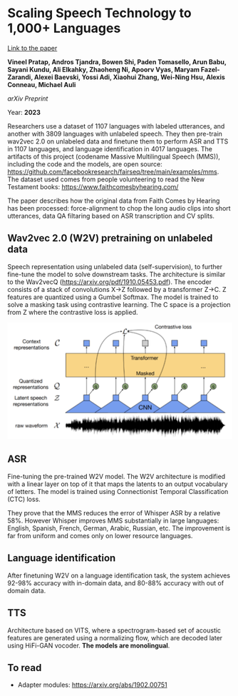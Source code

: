 # Scaling Speech Technology to 1,000+ Languages

[Link to the paper](https://arxiv.org/abs/2305.13516)

**Vineel Pratap, Andros Tjandra, Bowen Shi, Paden Tomasello, Arun Babu, Sayani Kundu, Ali Elkahky, Zhaoheng Ni, Apoorv Vyas, Maryam Fazel-Zarandi, Alexei Baevski, Yossi Adi, Xiaohui Zhang, Wei-Ning Hsu, Alexis Conneau, Michael Auli**

*arXiv Preprint*

Year: **2023**

Researchers use a dataset of 1107 languages with labeled utterances, and another with 3809 languages with unlabeled speech. They then pre-train wav2vec 2.0 on unlabeled data and finetune them to perform ASR and TTS in 1107 languages, and language identification in 4017 languages. The artifacts of this project (codename Massive Multilingual Speech (MMS)), including the code and the models, are open source: https://github.com/facebookresearch/fairseq/tree/main/examples/mms. The dataset used comes from people volunteering to read the New Testament books: https://www.faithcomesbyhearing.com/

The paper describes how the original data from Faith Comes by Hearing has been processed: force-alignment to chop the long audio clips into short utterances, data QA filtaring based on ASR transcription and CV splits.


## Wav2vec 2.0 (W2V) pretraining on unlabeled data 
Speech representation using unlabeled data (self-supervision), to further fine-tune the model to solve downstream tasks. The architecture is similar to the  Wav2vecQ (https://arxiv.org/pdf/1910.05453.pdf). The encoder consists of a stack of convolutions X->Z followed by a transformer Z->C. Z features are quantized using a Gumbel Softmax. The model is trained to solve a masking task using contrastive learning. The C space is a projection from Z where the contrastive loss is applied.

![](assets/pratap2023/2023-05-30-11-31-06.png)

## ASR
Fine-tuning the pre-trained W2V model. The W2V architecture is modified with a linear layer on top of it that maps the latents to an output vocabulary of letters. The model is trained using Connectionist Temporal Classification (CTC) loss. 

They prove that the MMS reduces the error of Whisper ASR by a relative 58%. However Whisper improves MMS substantially in large languages: English, Spanish, French, German, Arabic, Russian, etc. The improvement is far from uniform and comes only on lower resource languages. 

## Language identification
After finetuning W2V on a language identification task, the system achieves 92-98% accuracy with in-domain data, and 80-88% accuracy with out of domain data.

## TTS
Architecture based on VITS, where a spectrogram-based set of acoustic features are generated using a normalizing flow, which are decoded later using HiFi-GAN vocoder. **The models are monolingual**. 

## To read
- Adapter modules: https://arxiv.org/abs/1902.00751